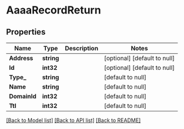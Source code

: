 # AaaaRecordReturn

## Properties
Name | Type | Description | Notes
------------ | ------------- | ------------- | -------------
**Address** | **string** |  | [optional] [default to null]
**Id** | **int32** |  | [optional] [default to null]
**Type_** | **string** |  | [default to null]
**Name** | **string** |  | [default to null]
**DomainId** | **int32** |  | [default to null]
**Ttl** | **int32** |  | [default to null]

[[Back to Model list]](../README.md#documentation-for-models) [[Back to API list]](../README.md#documentation-for-api-endpoints) [[Back to README]](../README.md)


